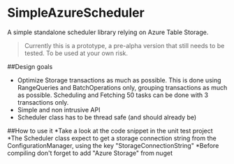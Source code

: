 SimpleAzureScheduler
====================

A simple standalone scheduler library relying on Azure Table Storage.

> Currently this is a prototype, a pre-alpha version that still needs to be tested. To be used at your own risk.


##Design goals

* Optimize Storage transactions as much as possible. This is done using RangeQueries and BatchOperations only, grouping transactions as much as possible. Scheduling and Fetching 50 tasks can be done with 3 transactions only.
* Simple and non intrusive API
* Scheduler class has to be thread safe (and should already be)

##How to use it
*Take a look at the code snippet in the unit test project
*The Scheduler class expect to get a storage connection string from the ConfigurationManager, using the key "StorageConnectionString"
*Before compiling don't forget to add "Azure Storage" from nuget
